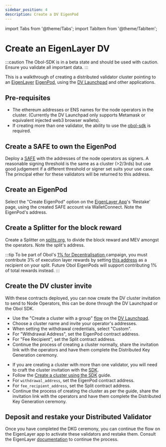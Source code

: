 ```yaml
---
sidebar_position: 4
description: Create a DV EigenPod
---
```


import Tabs from '@theme/Tabs';
import TabItem from '@theme/TabItem';

# Create an EigenLayer DV

:::caution
The Obol-SDK is in a beta state and should be used with caution. Ensure you validate all important data.
:::

This is a walkthrough of creating a distributed validator cluster pointing to an [EigenLayer](https://eigenlayer.xyz/) [EigenPod](https://docs.eigenlayer.xyz/eigenlayer/restaking-guides/restaking-user-guide/native-restaking/create-eigenpod-and-set-withdrawal-credentials/), using the [DV Launchpad](../dvl/intro.md) and other applications.

## Pre-requisites

- The ethereum addresses or ENS names for the node operators in the cluster. (Currently the DV Launchpad only supports Metamask or equivalent injected web3 browser wallets).
- If creating more than one validator, the ability to use the [obol-sdk](./quickstart-sdk.md) is required.

## Create a SAFE to own the EigenPod

Deploy a [SAFE](https://app.safe.global/) with the addresses of the node operators as signers. A reasonable signing threshold is the same as a cluster (>2/3rds) but use good judgement if a different threshold or signer set suits your use case. The principal ether for these validators will be returned to this address.

## Create an EigenPod

Select the "Create EigenPod" option on the [EigenLayer App](https://app.eigenlayer.xyz/)'s 'Restake' page, using the created SAFE account via WalletConnect. Note the EigenPod's address.

## Create a Splitter for the block reward

Create a Splitter on [splits.org](https://app.splits.org/), to divide the block reward and MEV amongst the operators. Note the split's address.

:::tip
To be part of Obol's [1% for Decentralisation ](https://blog.obol.tech/1-percent-for-decentralisation/) campaign, you must contribute 3% of execution layer rewards by setting [this address](etherscan.io/address/0xDe5aE4De36c966747Ea7DF13BD9589642e2B1D0d) as a recipient on your split. Future Obol EigenPods will support contributing 1% of total rewards instead.
:::

## Create the DV cluster invite

With these contracts deployed, you can now create the DV cluster invitation to send to Node Operators, this can be done through the DV Launchpad or the Obol SDK.

<Tabs groupId="configure-eigenpod">
  <TabItem value="launchpad" label="DV Launchpad" default>
    <ul>
      <li>Use the "Create a cluster with a group" <a href="../start/quickstart_group">flow</a> on the <a href="../dvl/intro">DV Launchpad</a>.</li>
      <li>Choose a cluster name and invite your operator's addresses.</li>
      <li>When setting the withdrawal credentials, select "Custom".</li>
      <li>For "Withdrawal Address", set the EigenPod contract address.</li>
      <li>For "Fee Recipient", set the Split contract address.</li>
      <li>Continue the process of creating a cluster normally, share the invitation link with the operators and have them complete the Distributed Key Generation ceremony.</li>
    </ul>
  </TabItem>
  <TabItem value="sdk" label="SDK">
    <ul>
        <li>If you are creating a cluster with more than one validator, you will need to craft the cluster invitation with the <a href="https://www.npmjs.com/package/@obolnetwork/obol-sdk" target="_blank">SDK</a>.</li>
        <li>Follow the  <a href="./quickstart-sdk">Create a cluster using the SDK</a> guide.</li>
        <li>For <code>withdrawal_address</code>, set the EigenPod contract address.</li>
        <li>For <code>fee_recipient_address</code>, set the Split contract address.</li>
        <li>Continue the process of creating the cluster as per the guide, share the invitation link with the operators and have them complete the Distributed Key Generation ceremony.</li>
      </ul>
  </TabItem>
</Tabs>


## Deposit and restake your Distributed Validator

Once you have completed the DKG ceremony, you can continue the flow on the EigenLayer app to activate these validators and restake them. Consult the EigenLayer [documentation](https://docs.eigenlayer.xyz/eigenlayer/restaking-guides/restaking-user-guide/native-restaking/create-eigenpod-and-set-withdrawal-credentials/enable-restaking) to continue the process. 
